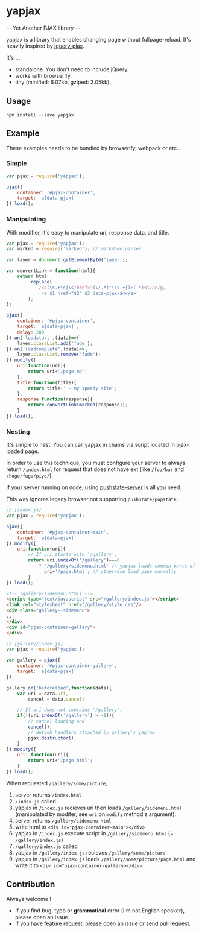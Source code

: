 # yapjax
-- Yet Another PJAX library --

yapjax is a library that enables changing page without fullpage-reload.
It's heavily inspired by [jquery-pjax](https://github.com/defunkt/jquery-pjax).

It's ...

+ standalone. You don't need to include jQuery.
+ works with browserify.
+ tiny (minified: 6.07kb, gziped: 2.05kb).

## Usage

```
npm install --save yapjax
```

## Example

These examples needs to be bundled by browserify, webpack or etc...

### Simple
```javascript
var pjax = require('yapjax');

pjax({
	container: '#pjax-container',
	target: 'a[data-pjax]'
}).load();
```

### Manipulating
With modifier, it's easy to manipulate uri, response data, and title.

```javascript
var pjax = require('yapjax');
var marked = require('marked'); // markdown parser

var layer = document.getElementById('layer');

var convertLink = function(html){
	return html
		.replace(
			/<a(\s.+\s|\s)href="(\/.*)"(\s.+|)>(.*)<\/a>/g,
			'<a $1 href="$2" $3 data-pjax>$4</a>'
		);
};

pjax({
	container: '#pjax-container',
	target: 'a[data-pjax]',
	delay: 200
}).on('loadstart',(data)=>{
	layer.classList.add('fade');
}).on('loadcomplete',(data)=>{
	layer.classList.remove('fade');
}).modify({
	uri:function(uri){
		return uri+'/page.md';
	},
	title:function(title){
		return title+' - my speedy site';
	},
	response:function(response){
		return convertLink(marked(response));
	}
}).load();
```

### Nesting

It's simple to nest.
You can call yapjax in chains via script located in pjax-loaded page.

In order to use this technique, you must configure your server to always return `/index.html` for request that does not have ext (like `/foo/bar` and `/hoge/fuga/piyo/`).

If your server running on node, using [pushstate-server](https://github.com/scottcorgan/pushstate-server) is all you need.

This way ignores legacy browser not supporting `pushState/popstate`.

```javascript
// [index.js]
var pjax = require('yapjax');

pjax({
	container: '#pjax-container-main',
	target: 'a[data-pjax]'
}).modify({
	uri:function(uri){
		// If uri starts with '/gallery',
		return uri.indexOf('/gallery')===0
			? '/gallery/sidemenu.html' // yapjax loads common parts of gellery
			: uri+'/page.html'; // otherwise load page normally
		}
}).load();
```

```html
<!-- [gallery/sidemenu.html] -->
<script type="text/javascript" src="/gallery/index.js"></script>
<link rel="stylesheet" href="/gallery/style.css"/>
<div class="gallery--sidemenu">
...
</div>
<div id="pjax-container-gallery">
</div>
```

```javascript
// [gallery/index.js]
var pjax = require('yapjax');

var gallery = pjax({
	container: '#pjax-container-gallery',
	target: 'a[data-pjax]'
});

gallery.on('beforeload',function(data){
	var uri = data.uri,
		cancel = data.cancel;

	// If uri does not contains '/gallery',
	if(!(uri.indexOf('/gallery') > -1)){
		// cancel loading and
		cancel();
		// detach handlers attached by gallery's yapjax.
		pjax.destructor();
	}
}).modify({
	uri: function(uri){
		return uri+'/page.html';
	}
}).load();
```

When requested `/gallery/some/picture`,

1. server returns `/index.html`
1. `/index.js` called
1. yapjax in `/index.js` recieves uri then loads `/gallery/sidemenu.html` (manipulated by modifer, see `uri` on `modify` method's argument).
1. server returns `/gallery/sidemenu.html`
1. write html to `<div id="pjax-container-main"></div>`
1. yapjax in `/index.js` execute script in `/gallery/sidemenu.html` (= `/gallery/index.js`)
1. `/gallery/index.js` called
1. yapjax in `/gallery/index.js` recieves `/gallery/some/picture`
1. yapjax in `/gallery/index.js` loads `/gallery/some/picture/page.html` and write it to `<div id="pjax-container-gallery></div>`


## Contribution

Always welcome !

+ If you find bug, typo or **grammatical** error (I'm not English speaker), please open an issue.
+ If you have feature request, please open an issue or send pull request.

